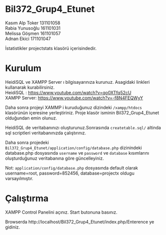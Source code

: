 # Bil372_Grup4_Etunet

Kasım Alp Toker 131101058 <br />
Rabia Yunusoğlu 161101031 <br />
Melissa Göşmen 161101057 <br />
Adnan Ekici 171101047 <br />

İstatistikler projectstats klasörü içerisindedir.

# Kurulum
HeidiSQL ve XAMPP Server ı bilgisayarınıza kurunuz. Asagidaki linkleri kullanarak kurabilirsiniz. <br />
HeidiSQL : https://www.youtube.com/watch?v=qo0XTfq52cU <br />
XAMPP Server: https://www.youtube.com/watch?v=-f8N4FEQWyY <br />

Daha sonra projeyi XAMMP i kuruduğunuz dizindeki ```/xampp/htdocs``` klasörünün içeresine yerleştiriniz. Proje klasör isminin Bil372_Grup4_Etunet olduğundan emin olunuz.

HeidiSQL de veritabanınızı oluşturunuz.Sonrasında ```createtable.sql/``` altinda sql scriptleri veritabanınızda çalıştırınız.

Daha sonra projedeki  ```Bil372_Grup4_Etunet/application/config/database.php``` dizinindeki database.php dosyasında ```username``` ve ```password``` ve ```database``` kısımlarını oluşturduğunuz veritabanına göre güncelleyiniz.

Not: ```application/config/database.php``` dosyasında default olarak username=root, password=852456, database=projectx oldugu varsayılmıştır.



# Çalıştırma

XAMPP Control Panelini açınız. Start  butonuna basınız.

Browserda http://localhost/Bil372_Grup4_Etunet/index.php/Enterence ye gidiniz.
